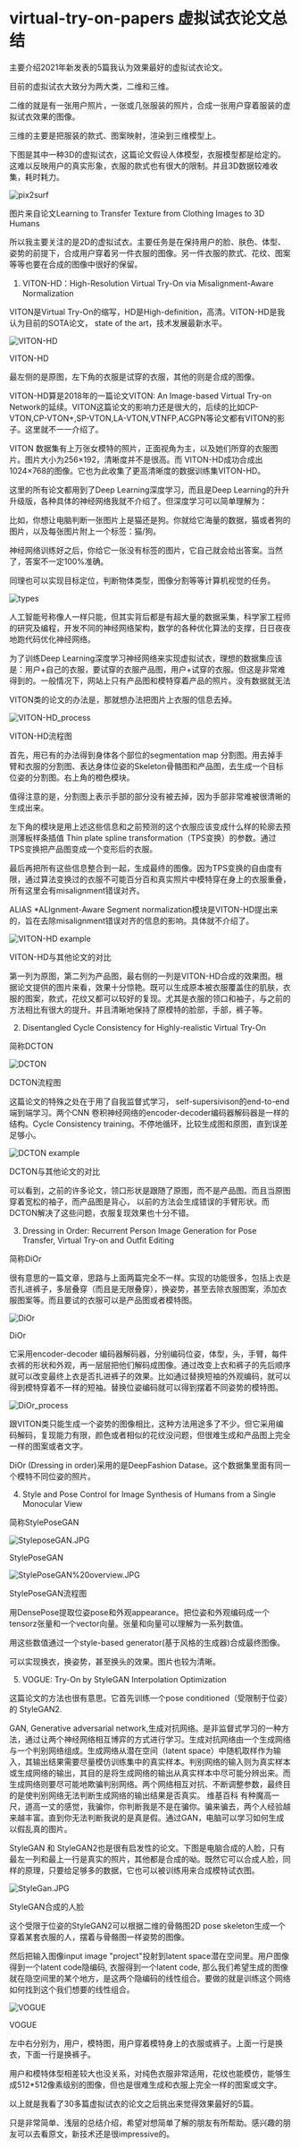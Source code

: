 # virtual-try-on-papers 虚拟试衣论文总结

主要介绍2021年新发表的5篇我认为效果最好的虚拟试衣论文。


目前的虚拟试衣大致分为两大类，二维和三维。

二维的就是有一张用户照片，一张或几张服装的照片，合成一张用户穿着服装的虚拟试衣效果的图像。

三维的主要是把服装的款式、图案映射，渲染到三维模型上。



下图是其中一种3D的虚拟试衣，这篇论文假设人体模型，衣服模型都是给定的。这难以反映用户的真实形象，衣服的款式也有很大的限制。并且3D数据较难收集，耗时耗力。

![pix2surf](https://github.com/qiaoqiao7878/virtual-try-on-papers/blob/main/images/pix2surf.JPG?raw=true)

图片来自论文Learning to Transfer Texture from Clothing Images to 3D Humans



所以我主要关注的是2D的虚拟试衣。主要任务是在保持用户的脸、肤色、体型、姿势的前提下，合成用户穿着另一件衣服的图像。另一件衣服的款式、花纹、图案等等也要在合成的图像中很好的保留。



1. VITON-HD：High-Resolution Virtual Try-On via Misalignment-Aware Normalization



VITON是Virtual Try-On的缩写，HD是High-definition，高清。VITON-HD是我认为目前的SOTA论文， state of the art，技术发展最新水平。



![VITON-HD](https://github.com/qiaoqiao7878/virtual-try-on-papers/blob/main/images/VITON-HD.JPG?raw=true)

VITON-HD



最左侧的是原图，左下角的衣服是试穿的衣服，其他的则是合成的图像。



VITON-HD算是2018年的一篇论文VITON: An Image-based Virtual Try-on Network的延续。VITON这篇论文的影响力还是很大的，后续的比如CP-VTON,CP-VTON+,SP-VTON,LA-VTON,VTNFP,ACGPN等论文都有VITON的影子。这里就不一一介绍了。



VITON 数据集有上万张女模特的照片，正面视角为主，以及她们所穿的衣服图片。图片大小为256×192，清晰度并不是很高。而 VITON-HD成功合成出 1024×768的图像。它也为此收集了更高清晰度的数据训练集VITON-HD。



这里的所有论文都用到了Deep Learning深度学习，而且是Deep Learning的升升升级版，各种具体的神经网络我就不介绍了。但深度学习可以简单理解为：

比如，你想让电脑判断一张图片上是猫还是狗。你就给它海量的数据，猫或者狗的图片，以及每张图片附上一个标签：猫/狗。

神经网络训练好之后，你给它一张没有标签的图片，它自己就会给出答案。当然了，答案不一定100%准确。

同理也可以实现目标定位，判断物体类型，图像分割等等计算机视觉的任务。

![types](https://github.com/qiaoqiao7878/virtual-try-on-papers/blob/main/images/types.png?raw=true)


人工智能号称像人一样只能，但其实背后都是有超大量的数据采集，科学家工程师的研究及编程，开发不同的神经网络架构，数学的各种优化算法的支撑，日日夜夜地跑代码优化神经网络。



为了训练Deep Learning深度学习神经网络来实现虚拟试衣，理想的数据集应该是：用户+自己的衣服，要试穿的衣服产品图，用户+试穿的衣服。但这是非常难得到的。一般情况下，网站上只有产品图和模特穿着产品的照片。没有数据就无法



VITON类的论文的办法是，那就想办法把图片上衣服的信息去掉。



![VITON-HD_process](https://github.com/qiaoqiao7878/virtual-try-on-papers/blob/main/images/VITON-HD_process.JPG?raw=true)


VITON-HD流程图





首先，用已有的办法得到身体各个部位的segmentation map 分割图。用去掉手臂和衣服的分割图、表达身体位姿的Skeleton骨骼图和产品图，去生成一个目标位姿的分割图。右上角的橙色模块。

值得注意的是，分割图上表示手部的部分没有被去掉，因为手部非常难被很清晰的生成出来。

左下角的模块是用上述这些信息和之前预测的这个衣服应该变成什么样的轮廓去预测薄板样条插值 Thin plate spline transformation（TPS变换）的参数。通过TPS变换把产品图变成一个变形后的衣服。



最后再把所有这些信息整合到一起，生成最终的图像。因为TPS变换的自由度有限，通过算法变换过的衣服不可能百分百和真实照片中模特穿在身上的衣服重叠，所有这里会有misalignment错误对齐。

ALIAS *ALIgnment-Aware Segment normalization模块是VITON-HD提出来的，旨在去除misalignment错误对齐的信息的影响。具体就不介绍了。



![VITON-HD example](https://github.com/qiaoqiao7878/virtual-try-on-papers/blob/main/images/VITON-HD%20exampleJPG.JPG?raw=true)


VITON-HD与其他论文的对比



第一列为原图，第二列为产品图，最右侧的一列是VITON-HD合成的效果图。根据论文提供的图片来看，效果十分惊艳。既可以生成原本被衣服覆盖住的肌肤，衣服的图案，款式，花纹又都可以较好的复现。尤其是衣服的领口和袖子，与之前的方法相比有很大的提升。并且清晰地保持了原模特的脸部，手部，裤子等。



2. Disentangled Cycle Consistency for Highly-realistic Virtual Try-On

简称DCTON

![DCTON](https://github.com/qiaoqiao7878/virtual-try-on-papers/blob/main/images/DCTON.JPG?raw=true)


DCTON流程图

这篇论文的特殊之处在于用了自我监督式学习， self-supersivison的end-to-end端到端学习。两个CNN 卷积神经网络的encoder-decoder编码器解码器是一样的结构。Cycle Consistency training。不停地循环，比较生成图和原图，直到误差足够小。

![DCTON example](https://github.com/qiaoqiao7878/virtual-try-on-papers/blob/main/images/DCTON%20example.JPG?raw=true)

DCTON与其他论文的对比



可以看到，之前的许多论文，领口形状是跟随了原图，而不是产品图。而且当原图穿着宽松的袖子，而产品图是背心， 以前的方法会生成错误的手臂形状。而DCTON解决了这些问题，衣服复现效果也十分不错。





3. Dressing in Order: Recurrent Person Image Generation for Pose Transfer, Virtual Try-on and Outfit Editing

简称DiOr



很有意思的一篇文章，思路与上面两篇完全不一样。实现的功能很多，包括上衣是否扎进裤子，多层叠穿（而且是无限叠穿），换姿势，甚至去除衣服图案，添加衣服图案等。而且要试的衣服可以是产品图或者模特图。

![DiOr](https://github.com/qiaoqiao7878/virtual-try-on-papers/blob/main/images/DiOr.JPG?raw=true)


DiOr

它采用encoder-decoder 编码器解码器，分别编码位姿，体型，头，手臂，每件衣裤的形状和外观，再一层层把他们解码成图像。通过改变上衣和裤子的先后顺序就可以改变最终上衣是否扎进裤子的效果。比如通过替换短袖的外观编码，就可以得到模特穿着不一样的短袖。替换位姿编码就可以得到摆着不同姿势的模特图。

![DiOr_process](https://github.com/qiaoqiao7878/virtual-try-on-papers/blob/main/images/DiOr_process.JPG?raw=true)




跟VITON类只能生成一个姿势的图像相比，这种方法用途多了不少。但它采用编码解码，复现能力有限，颜色或者相似的花纹没问题，但很难生成和产品图上完全一样的图案或者文字。

DiOr (Dressing in order)采用的是DeepFashion Datase。这个数据集里面有同一个模特不同位姿的照片。



4. Style and Pose Control for Image Synthesis of Humans from a Single Monocular View

简称StylePoseGAN

![StyleposeGAN.JPG](https://github.com/qiaoqiao7878/virtual-try-on-papers/blob/main/images/StyleposeGAN.JPG?raw=true)


StylePoseGAN

![StylePoseGAN%20overview.JPG](https://github.com/qiaoqiao7878/virtual-try-on-papers/blob/main/images/StylePoseGAN%20overview.JPG?raw=true)


StylePoseGAN流程图



用DensePose提取位姿pose和外观appearance。把位姿和外观编码成一个tensorz张量和一个vector向量。张量和向量可以理解为一系列数值。



用这些数值通过一个style-based generator(基于风格的生成器)合成最终图像。

可以实现换衣，换姿势，甚至换头的效果。图片也较为清晰。



5. VOGUE: Try-On by StyleGAN Interpolation Optimization



这篇论文的方法也很有意思。它首先训练一个pose conditioned（受限制于位姿）的 StyleGAN2.



GAN, Generative adversarial network,生成对抗网络。是非监督式学习的一种方法，通过让两个神经网络相互博弈的方式进行学习。生成对抗网络由一个生成网络与一个判别网络组成。生成网络从潜在空间（latent space）中随机取样作为输入，其输出结果需要尽量模仿训练集中的真实样本。判别网络的输入则为真实样本或生成网络的输出，其目的是将生成网络的输出从真实样本中尽可能分辨出来。而生成网络则要尽可能地欺骗判别网络。两个网络相互对抗、不断调整参数，最终目的是使判别网络无法判断生成网络的输出结果是否真实。
维基百科
有种魔高一尺，道高一丈的感觉，我骗你，你判断我是不是在骗你。骗来骗去，两个人经验越来越丰富。直到你无法判断我说的是真是假。通过GAN，电脑可以学习如何生成以假乱真的图片。



StyleGAN 和 StyleGAN2也是很有启发性的论文。下图是电脑合成的人脸，只有最左一列和最上一行是真实的照片，其他都是合成的呦。既然它可以合成人脸，同样的原理，只要给足够多的数据，它也可以被训练用来合成模特试衣图。



![StyleGan.JPG](https://github.com/qiaoqiao7878/virtual-try-on-papers/blob/main/images/StyleGan.JPG?raw=true)


StyleGAN合成的人脸



这个受限于位姿的StyleGAN2可以根据二维的骨骼图2D pose skeleton生成一个穿着某套衣服的人，摆着与骨骼图一样姿势的图像。

然后把输入图像input image "project"投射到latent space潜在空间里。用户图像得到一个latent code隐编码, 衣服得到一个latent code, 那么我们希望生成的图像就在隐空间里的某个地方，是这两个隐编码的线性组合。要做的就是训练这个网络如何找到这个我们想要的线性组合。



![VOGUE](https://github.com/qiaoqiao7878/virtual-try-on-papers/blob/main/images/VOGUE.JPG?raw=true)


VOGUE



左中右分别为，用户，模特图，用户穿着模特身上的衣服或裤子。上面一行是换衣，下面一行是换裤子。

用户和模特体型相差较大也没关系，对纯色衣服非常适用，花纹也能模仿，能够生成512*512像素级别的图像，但也是很难生成和衣服上完全一样的图案或文字。



以上就是我看了30多篇虚拟试衣的论文之后挑出来觉得效果最好的5篇。



只是非常简单、浅层的总结介绍，希望对想简单了解的朋友有所帮助。感兴趣的朋友可以去看原文，新技术还是很impressive的。
